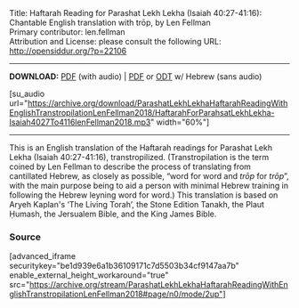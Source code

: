 <html>
<head></head>
<body>
Title: Haftarah Reading for Parashat Lekh Lekha (Isaiah 40:27-41:16): Chantable English translation with trōp, by Len Fellman<br />
Primary contributor: len.fellman<br />
Attribution and License: please consult the following URL: <a href="http://opensiddur.org/?p=22106">http://opensiddur.org/?p=22106</a>
<p />
<hr />

<style type="text/css" media="all">.printfriendly {display: none!important;}</style>

<strong>DOWNLOAD:</strong> <a href="https://archive.org/download/ParashatLekhLekhaHaftarahReadingWithEnglishTranstropilationLenFellman2018/Parashat%20Lekh%20Lekha%20Haftarah%20Reading%20%28Isaiah%2040-27%20to%2041-16%29%20in%20English%20transtropilation%20with%20audio%20%28Len%20Fellman%202018%29.pdf">PDF</a> (with audio) | <a href="https://archive.org/download/ParashatLekhLekhaHaftarahReadingWithEnglishTranstropilationLenFellman2018/ParashatLekhLekhaHaftarahReadingisaiah40-27To41-16InEnglishTranstropilationlenFellman2018.pdf">PDF</a> or <a href="https://archive.org/download/ParashatLekhLekhaHaftarahReadingWithEnglishTranstropilationLenFellman2018/HaftarahForParahsatLekhLekha-Isaiah4027To4116lenFellman2018.odt">ODT</a> w/ Hebrew (sans audio)


[su_audio url="https://archive.org/download/ParashatLekhLekhaHaftarahReadingWithEnglishTranstropilationLenFellman2018/HaftarahForParahsatLekhLekha-Isaiah4027To4116lenFellman2018.mp3" width="60%"]


<hr />

This is an English translation of the Haftarah readings for Parashat Lekh Lekha (Isaiah 40:27-41:16), transtropilized. (Transtropilation is the term coined by Len Fellman to describe the process of translating from cantillated Hebrew, as closely as possible, “word for word and <em>trōp</em> for <em>trōp</em>”, with the main purpose being to aid a person with minimal Hebrew training in following the Hebrew leyning word for word.) This translation is based on Aryeh Kaplan's ‘The Living Torah’, the Stone Edition Tanakh, the Plaut Ḥumash, the Jersualem Bible, and the King James Bible.

<h3>Source</h3>

[advanced_iframe securitykey="be1d939e6a1b36109171c7d5503b34cf9147aa7b" enable_external_height_workaround="true" src="https://archive.org/stream/ParashatLekhLekhaHaftarahReadingWithEnglishTranstropilationLenFellman2018#page/n0/mode/2up"]
</body>
</html>
